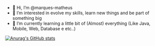 - 👋 Hi, I’m @marques-matheus
- 👀 I’m interested in evolve my skills, learn new things and be part of something big
- 🌱 I’m currently learning a little bit of (Almost) everything (Like Java, Mobile, Web, Database e etc..)

[![Anurag's GitHub stats](https://github-readme-stats.vercel.app/api?username=marques-matheus)](https://github.com/anuraghazra/github-readme-stats)
